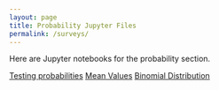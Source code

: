 ```yaml
---
layout: page
title: Probability Jupyter Files
permalink: /surveys/
---
```


Here are Jupyter notebooks for the probability section.

[Testing probabilities](probability/01-TestProbabilities.ipynb)
[Mean Values](probability/02-MeanValues.ipynb)
[Binomial Distribution](probability/03-BinomialDistribution.ipynb)

